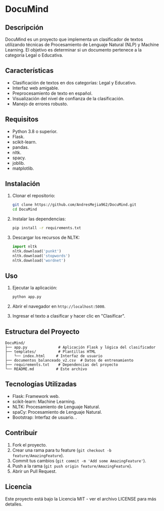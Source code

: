 # DocuMind

## Descripción
DocuMind es un proyecto que implementa un clasificador de textos utilizando técnicas de Procesamiento de Lenguaje Natural (NLP) y Machine Learning. El objetivo es determinar si un documento pertenece a la categoría Legal o Educativa.

## Características
- Clasificación de textos en dos categorías: Legal y Educativo.
- Interfaz web amigable.
- Preprocesamiento de texto en español.
- Visualización del nivel de confianza de la clasificación.
- Manejo de errores robusto.

## Requisitos
- Python 3.8 o superior.
- Flask.
- scikit-learn.
- pandas.
- nltk.
- spacy.
- joblib.
- matplotlib.

## Instalación
1. Clonar el repositorio:
   ```bash
   git clone https://github.com/AndresMejia962/DocuMind.git
   cd DocuMind
   ```

2. Instalar las dependencias:
   ```bash
   pip install -r requirements.txt
   ```

3. Descargar los recursos de NLTK:
   ```python
   import nltk
   nltk.download('punkt')
   nltk.download('stopwords')
   nltk.download('wordnet')
   ```

## Uso
1. Ejecutar la aplicación:
   ```bash
   python app.py
   ```

2. Abrir el navegador en `http://localhost:5000`.
3. Ingresar el texto a clasificar y hacer clic en "Clasificar".

## Estructura del Proyecto
```
DocuMind/
├── app.py              # Aplicación Flask y lógica del clasificador
├── templates/          # Plantillas HTML
│   └── index.html     # Interfaz de usuario
├── documentos_balanceado_v2.csv  # Datos de entrenamiento
├── requirements.txt    # Dependencias del proyecto
└── README.md          # Este archivo
```

## Tecnologías Utilizadas
- Flask: Framework web.
- scikit-learn: Machine Learning.
- NLTK: Procesamiento de Lenguaje Natural.
- spaCy: Procesamiento de Lenguaje Natural.
- Bootstrap: Interfaz de usuario.
.

## Contribuir
1. Fork el proyecto.
2. Crear una rama para tu feature (`git checkout -b feature/AmazingFeature`).
3. Commit tus cambios (`git commit -m 'Add some AmazingFeature'`).
4. Push a la rama (`git push origin feature/AmazingFeature`).
5. Abrir un Pull Request.

## Licencia
Este proyecto está bajo la Licencia MIT - ver el archivo LICENSE para más detalles. 
